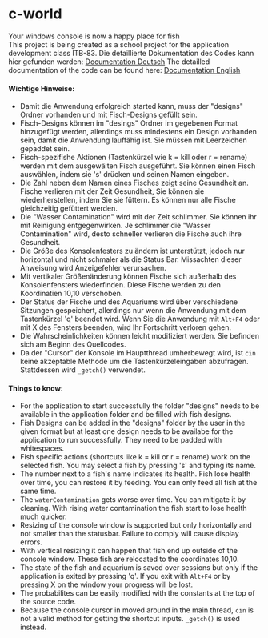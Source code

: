 # c-world
Your windows console is now a happy place for fish  
This project is being created as a school project for the application development class ITB-83.
Die detaillierte Dokumentation des Codes kann hier gefunden werden: [Documentation Deutsch](Dokumentation.md)
The detailled documentation of the code can be found here: [Documentation English](Documenation.md)

#### Wichtige Hinweise:
* Damit die Anwendung erfolgreich started kann, muss der "designs" Ordner vorhanden und mit Fisch-Designs gefüllt sein.
* Fisch-Designs können im "desings" Ordner im gegebenen Format hinzugefügt werden, allerdings muss mindestens ein Design vorhanden sein, damit die Anwendung lauffähig ist. Sie müssen mit Leerzeichen gepaddet sein.
* Fisch-spezifishe Aktionen (Tastenkürzel wie k = kill oder r = rename) werden mit dem ausgewälten Fisch ausgeführt. Sie können einen Fisch auswählen, indem sie 's' drücken und seinen Namen eingeben.
* Die Zahl neben dem Namen eines Fisches zeigt seine Gesundheit an. Fische verlieren mit der Zeit Gesundheit, Sie können sie wiederherstellen, indem Sie sie füttern. Es können nur alle Fische gleichzeitig gefüttert werden.
* Die "Wasser Contamination" wird mit der Zeit schlimmer. Sie können ihr mit Reinigung entgegenwirken. Je schlimmer die "Wasser Contamination" wird, desto schneller verlieren die Fische auch ihre Gesundheit.
* Die Größe des Konsolenfesters zu ändern ist unterstützt, jedoch nur horizontal und nicht schmaler als die Status Bar. Missachten dieser Anweisung wird Anzeigefehler verursachen.
* Mit vertikaler Größenänderung können Fische sich außerhalb des Konsolenfensters wiederfinden. Diese Fische werden zu den Koordinatien 10,10 verschoben.
* Der Status der Fische und des Aquariums wird über verschiedene Sitzungen gespeichert, allerdings nur wenn die Anwendung mit dem Tastenkürzel 'q' beendet wird. Wenn Sie die Anwendung mit `Alt+F4` oder mit X des Fensters beenden, wird Ihr Fortschritt verloren gehen.
* Die Wahrscheinlichkeiten können leicht modifiziert werden. Sie befinden sich am Beginn des Quellcodes.
* Da der "Cursor" der Konsole im Hauptthread umherbewegt wird, ist `cin` keine akzeptable Methode um die Tastenkürzeleingaben abzufragen. Stattdessen wird `_getch()` verwendet.

#### Things to know:
* For the application to start successfully the folder "designs" needs to be available in the application folder and be filled with fish designs.
* Fish Designs can be added in the "designs" folder by the user in the given format but at least one design needs to be availabe for the application to run successfully. They need to be padded with whitespaces.
* Fish specific actions (shortcuts like k = kill or r = rename) work on the selected fish. You may select a fish by pressing 's' and typing its name.
* The number next to a fish's name indicates its health. Fish lose health over time, you can restore it by feeding. You can only feed all fish at the same time.
* The `waterContamination` gets worse over time. You can mitigate it by cleaning. With rising water contamination the fish start to lose health much quicker.
* Resizing of the console window is supported but only horizontally and not smaller than the statusbar. Failure to comply will cause display errors.
* With vertical resizing it can happen that fish end up outside of the console window. These fish are relocated to the coordinates  10,10.
* The state of the fish and aquarium is saved over sessions but only if the application is exited by pressing 'q'. If you exit with  `Alt+F4` or by pressing X on the window your progress will be lost.
* The probabilites can be easily modified with the constants at the top of the source code.
* Because the console cursor in moved around in the main thread, `cin` is not a valid method for getting the shortcut inputs. `_getch()` is used instead.

